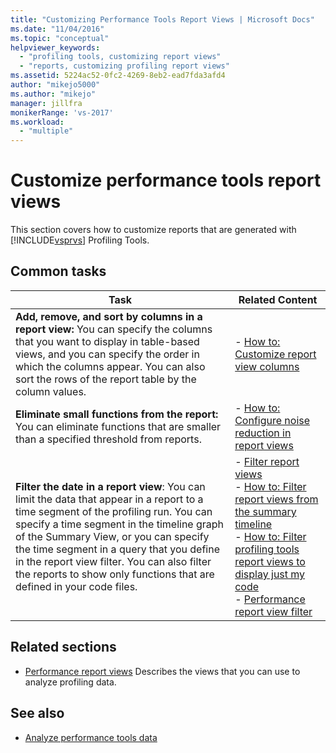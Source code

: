 ```yaml
---
title: "Customizing Performance Tools Report Views | Microsoft Docs"
ms.date: "11/04/2016"
ms.topic: "conceptual"
helpviewer_keywords:
  - "profiling tools, customizing report views"
  - "reports, customizing profiling report views"
ms.assetid: 5224ac52-0fc2-4269-8eb2-ead7fda3afd4
author: "mikejo5000"
ms.author: "mikejo"
manager: jillfra
monikerRange: 'vs-2017'
ms.workload:
  - "multiple"
---
```

# Customize performance tools report views
This section covers how to customize reports that are generated with [!INCLUDE[vsprvs](../code-quality/includes/vsprvs_md.md)] Profiling Tools.

## Common tasks

|Task|Related Content|
|----------|---------------------|
|**Add, remove, and sort by columns in a report view:** You can specify the columns that you want to display in table-based views, and you can specify the order in which the columns appear. You can also sort the rows of the report table by the column values.|-   [How to: Customize report view columns](../profiling/how-to-customize-report-view-columns.md)|
|**Eliminate small functions from the report:** You can eliminate functions that are smaller than a specified threshold from reports.|-   [How to: Configure noise reduction in report views](../profiling/how-to-configure-noise-reduction-in-report-views.md)|
|**Filter the date in a report view**: You can limit the data that appear in a report to a time segment of the profiling run. You can specify a time segment in the timeline graph of the Summary View, or you can specify the time segment in a query that you define in the report view filter. You can also filter the reports to show only functions that are defined in your code files.|-   [Filter report views](../profiling/filtering-report-views.md)<br />-   [How to: Filter report views from the summary timeline](../profiling/how-to-filter-report-views-from-the-summary-timeline.md)<br />-   [How to: Filter profiling tools report views to display just my code](../profiling/how-to-filter-profiling-tools-report-views-to-display-just-my-code.md)<br />-   [Performance report view filter](../profiling/performance-report-view-filter.md)|

## Related sections
- [Performance report views](../profiling/performance-report-views.md)
 Describes the views that you can use to analyze profiling data.

## See also
- [Analyze performance tools data](../profiling/analyzing-performance-tools-data.md)
